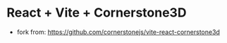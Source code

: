 # React + Vite + Cornerstone3D

* fork from: https://github.com/cornerstonejs/vite-react-cornerstone3d